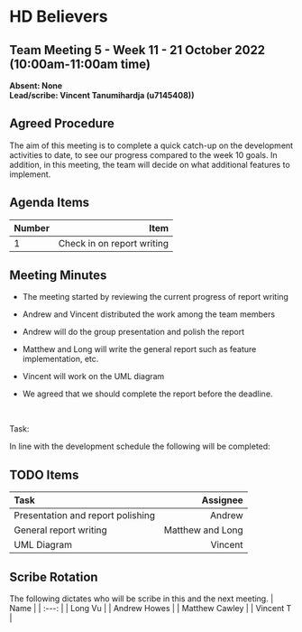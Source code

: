 # HD Believers


## Team Meeting 5 - Week 11 - 21 October 2022 (10:00am-11:00am time)
**Absent: None**
<br>
**Lead/scribe: Vincent Tanumihardja (u7145408))**

## Agreed Procedure
The aim of this meeting is to complete a quick catch-up on the development activities to date, to see our progress compared to the week 10 goals. In addition, in this meeting, the team will decide on what additional features to implement.


## Agenda Items
| Number | Item |
| :--- |--:|
| 1 | Check in on report writing |



## Meeting Minutes
- The meeting started by reviewing the current progress of report writing
- Andrew and Vincent distributed the work among the team members
- Andrew will do the group presentation and polish the report
- Matthew and Long will write the general report such as feature implementation, etc.
- Vincent will work on the UML diagram
- We agreed that we should complete the report before the deadline.

    <br>

Task:

In line with the development schedule the following will be completed:

## TODO Items
| Task                              |         Assignee |
|:----------------------------------|-----------------:|
| Presentation and report polishing |           Andrew |
| General report writing            | Matthew and Long |
| UML Diagram                       |          Vincent |

## Scribe Rotation
The following dictates who will be scribe in this and the next meeting.
| Name |
| :---: |
| Long Vu |
| Andrew Howes |
| Matthew Cawley |
| Vincent T |
